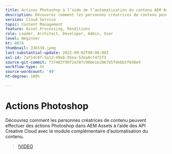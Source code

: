 ```yaml
---
title: Actions Photoshop à l’aide de l’automatisation du contenu AEM Assets
description: Découvrez comment les personnes créatrices de contenu peuvent effectuer des actions Photoshop dans AEM Assets à l’aide des API Creative Cloud avec le module complémentaire d’automatisation du contenu.
version: Cloud Service
topic: Content Management
feature: Asset Processing, Renditions
role: Leader, Architect, Developer, Admin, User
level: Beginner
kt: 8074
thumbnail: 336539.jpeg
last-substantial-update: 2022-09-02T00:00:00Z
exl-id: 7af14c0f-5a13-49ab-95ea-53ea8cf472f3
source-git-commit: f37483f90f2a707c906e1e206795fdebb5f698e9
workflow-type: ht
source-wordcount: '49'
ht-degree: 100%

---
```


# Actions Photoshop

Découvrez comment les personnes créatrices de contenu peuvent effectuer des actions Photoshop dans AEM Assets à l’aide des API Creative Cloud avec le module complémentaire d’automatisation du contenu.

>[!VIDEO](https://video.tv.adobe.com/v/336539?quality=12&learn=on)
